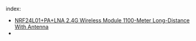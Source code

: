 index:
- [NRF24L01+PA+LNA 2.4G Wireless Module 1100-Meter Long-Distance With Antenna](https://www.aliexpress.us/item/2251832155477963.html)
- 
